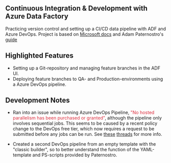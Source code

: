 ## Continuous Integration & Development with Azure Data Factory

Practicing version control and setting up a CI/CD data pipeline with ADF and Azure DevOps.
Project is based on [Microsoft docs](https://docs.microsoft.com/en-us/azure/data-factory/continuous-integration-deployment) and Adam Paternostro's [guide](https://github.com/AdamPaternostro/Azure-Data-Factory-CI-CD-Source-Control)

## Highlighted Features
- Setting up a Git-repository and managing feature branches in the ADF UI. 
- Deploying feature branches to QA- and Production-environments using a Azure DevOps pipeline.
## Development Notes
- Ran into an issue while running Azure DevOps Pipeline, <span style="color:#DC2F3F">"No hosted parallelism has been purchased or granted"</span>, although the pipeline only involves sequential jobs. This seems to be caused by a recent policy change to the DevOps free tier, which now requires a request to be submitted before any jobs can be run. See [these](https://stackoverflow.com/questions/68405027/how-to-resolve-no-hosted-parallelism-has-been-purchased-or-granted-in-free-tie) [threads](https://docs.microsoft.com/en-us/answers/questions/477716/how-to-resolve-34no-hosted-parallelism-has-been-pu.html) for more info. 

- Created a second DevOps pipeline from an empty template with the "classic builder", so to better understand the function of the YAML-template and PS-scripts provided by Paternostro.


